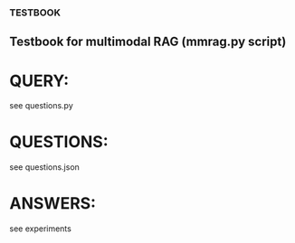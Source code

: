 ### TESTBOOK

## Testbook for multimodal RAG (mmrag.py script)


# QUERY:

see questions.py


# QUESTIONS:

see questions.json


# ANSWERS:

see experiments
